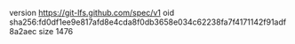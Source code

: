 version https://git-lfs.github.com/spec/v1
oid sha256:fd0df1ee9e817afd8e4cda8f0db3658e034c62238fa7f4171142f91adf8a2aec
size 1476
